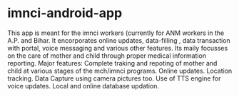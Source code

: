 imnci-android-app
=================

This app is meant for the imnci workers (currently for ANM workers in the A.P. and Bihar. It encorporates online updates, data-filling , data transaction with portal, voice messaging and various other features. Its maily focusses on the care of mother and child through proper medical information reporting.
Major features:
Complete traking and repoting of mother and child at various stages of the mch/imnci programs.
Online updates.
Location tracking.
Data Capture using camera pictures too.
Use of TTS engine for voice updates.
Local and online database updation.
